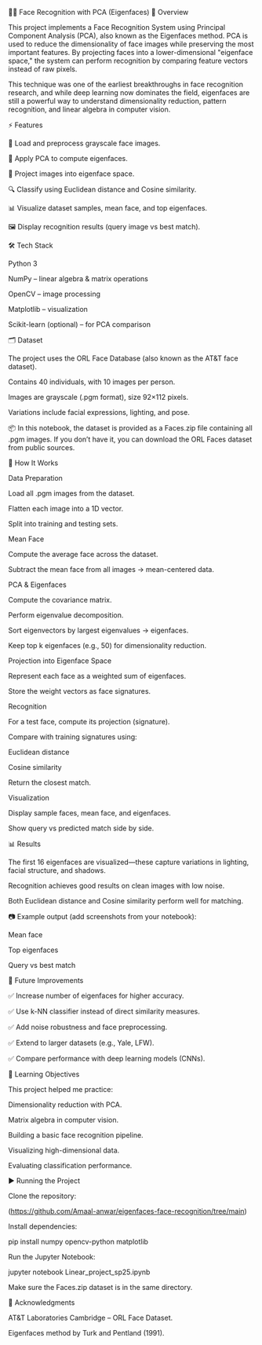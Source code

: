🧑‍💻 Face Recognition with PCA (Eigenfaces)
📖 Overview

This project implements a Face Recognition System using Principal Component Analysis (PCA), also known as the Eigenfaces method.
PCA is used to reduce the dimensionality of face images while preserving the most important features. By projecting faces into a lower-dimensional "eigenface space," the system can perform recognition by comparing feature vectors instead of raw pixels.

This technique was one of the earliest breakthroughs in face recognition research, and while deep learning now dominates the field, eigenfaces are still a powerful way to understand dimensionality reduction, pattern recognition, and linear algebra in computer vision.

⚡ Features

📂 Load and preprocess grayscale face images.

🧮 Apply PCA to compute eigenfaces.

👤 Project images into eigenface space.

🔍 Classify using Euclidean distance and Cosine similarity.

📊 Visualize dataset samples, mean face, and top eigenfaces.

🖼️ Display recognition results (query image vs best match).

🛠️ Tech Stack

Python 3

NumPy
 – linear algebra & matrix operations

OpenCV
 – image processing

Matplotlib
 – visualization

Scikit-learn (optional)
 – for PCA comparison

🗂️ Dataset

The project uses the ORL Face Database (also known as the AT&T face dataset).

Contains 40 individuals, with 10 images per person.

Images are grayscale (.pgm format), size 92×112 pixels.

Variations include facial expressions, lighting, and pose.

📦 In this notebook, the dataset is provided as a Faces.zip file containing all .pgm images.
If you don’t have it, you can download the ORL Faces dataset from public sources.

🚀 How It Works

Data Preparation

Load all .pgm images from the dataset.

Flatten each image into a 1D vector.

Split into training and testing sets.

Mean Face

Compute the average face across the dataset.

Subtract the mean face from all images → mean-centered data.

PCA & Eigenfaces

Compute the covariance matrix.

Perform eigenvalue decomposition.

Sort eigenvectors by largest eigenvalues → eigenfaces.

Keep top k eigenfaces (e.g., 50) for dimensionality reduction.

Projection into Eigenface Space

Represent each face as a weighted sum of eigenfaces.

Store the weight vectors as face signatures.

Recognition

For a test face, compute its projection (signature).

Compare with training signatures using:

Euclidean distance

Cosine similarity

Return the closest match.

Visualization

Display sample faces, mean face, and eigenfaces.

Show query vs predicted match side by side.

📊 Results

The first 16 eigenfaces are visualized—these capture variations in lighting, facial structure, and shadows.

Recognition achieves good results on clean images with low noise.

Both Euclidean distance and Cosine similarity perform well for matching.

📷 Example output (add screenshots from your notebook):

Mean face

Top eigenfaces

Query vs best match

🔮 Future Improvements

✅ Increase number of eigenfaces for higher accuracy.

✅ Use k-NN classifier instead of direct similarity measures.

✅ Add noise robustness and face preprocessing.

✅ Extend to larger datasets (e.g., Yale, LFW).

✅ Compare performance with deep learning models (CNNs).

📌 Learning Objectives

This project helped me practice:

Dimensionality reduction with PCA.

Matrix algebra in computer vision.

Building a basic face recognition pipeline.

Visualizing high-dimensional data.

Evaluating classification performance.

▶️ Running the Project

Clone the repository:

(https://github.com/Amaal-anwar/eigenfaces-face-recognition/tree/main)

Install dependencies:

pip install numpy opencv-python matplotlib


Run the Jupyter Notebook:

jupyter notebook Linear_project_sp25.ipynb


Make sure the Faces.zip dataset is in the same directory.

🙌 Acknowledgments

AT&T Laboratories Cambridge – ORL Face Dataset.

Eigenfaces method by Turk and Pentland (1991).
